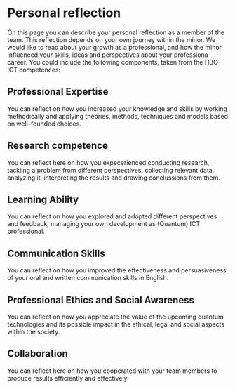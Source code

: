 # Personal reflection

On this page you can describe your personal reflection as a member of the team. This reflection depends on your own journey within the minor. We would like to read about your growth as a professional, and how the minor influenced your skills, ideas and perspectives about your professiona career. You could include the following components, taken from the HBO-ICT competences:


## Professional Expertise
You can reflect on how you increased your knowledge and skills by working methodically and applying theories, methods, techniques and models based on well–founded choices.


## Research competence
You can reflect here on how you expecerienced conducting research, tackling a problem from different perspectives, collecting relevant data, analyzing it, interpreting the results and drawing conclussions from them.


## Learning Ability
You can reflect on how you explored and adopted different perspectives and feedback, managing your own development as (Quantum) ICT professional.


## Communication Skills
You can reflect on how you improved the effectiveness and persuasiveness of your oral and written communication skills in English.


## Professional Ethics and Social Awareness
You can reflect on how you appreciate the value of the upcoming quantum technologies and its possible impact in the ethical, legal and social aspects within the society.


## Collaboration 
You can reflect here on how you cooperated with your team members to produce results efficiently and effectively.
